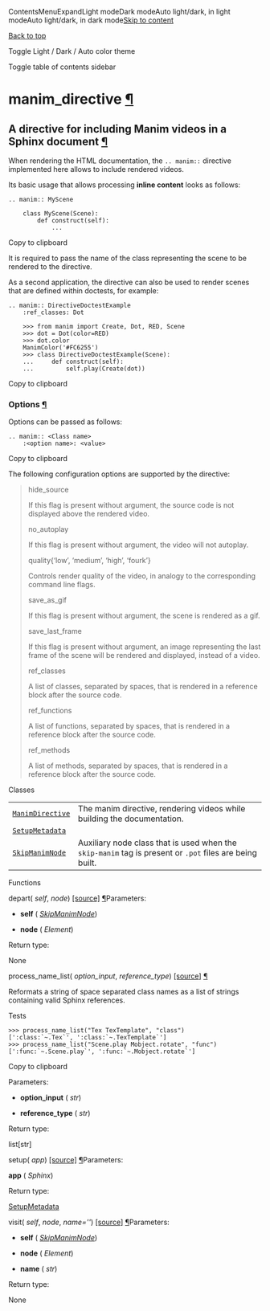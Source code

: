 ContentsMenuExpandLight modeDark modeAuto light/dark, in light modeAuto light/dark, in dark mode[Skip to content](https://docs.manim.community/en/stable/reference/manim.utils.docbuild.manim_directive.html#furo-main-content)

[Back to top](https://docs.manim.community/en/stable/reference/manim.utils.docbuild.manim_directive.html#)

Toggle Light / Dark / Auto color theme

Toggle table of contents sidebar

# manim\_directive [¶](https://docs.manim.community/en/stable/reference/manim.utils.docbuild.manim_directive.html\#module-manim.utils.docbuild.manim_directive "Link to this heading")

## A directive for including Manim videos in a Sphinx document [¶](https://docs.manim.community/en/stable/reference/manim.utils.docbuild.manim_directive.html\#a-directive-for-including-manim-videos-in-a-sphinx-document "Link to this heading")

When rendering the HTML documentation, the `.. manim::` directive
implemented here allows to include rendered videos.

Its basic usage that allows processing **inline content**
looks as follows:

```
.. manim:: MyScene

    class MyScene(Scene):
        def construct(self):
            ...

```

Copy to clipboard

It is required to pass the name of the class representing the
scene to be rendered to the directive.

As a second application, the directive can also be used to
render scenes that are defined within doctests, for example:

```
.. manim:: DirectiveDoctestExample
    :ref_classes: Dot

    >>> from manim import Create, Dot, RED, Scene
    >>> dot = Dot(color=RED)
    >>> dot.color
    ManimColor('#FC6255')
    >>> class DirectiveDoctestExample(Scene):
    ...     def construct(self):
    ...         self.play(Create(dot))

```

Copy to clipboard

### Options [¶](https://docs.manim.community/en/stable/reference/manim.utils.docbuild.manim_directive.html\#options "Link to this heading")

Options can be passed as follows:

```
.. manim:: <Class name>
    :<option name>: <value>

```

Copy to clipboard

The following configuration options are supported by the
directive:

> hide\_source
>
> If this flag is present without argument,
> the source code is not displayed above the rendered video.
>
> no\_autoplay
>
> If this flag is present without argument,
> the video will not autoplay.
>
> quality{‘low’, ‘medium’, ‘high’, ‘fourk’}
>
> Controls render quality of the video, in analogy to
> the corresponding command line flags.
>
> save\_as\_gif
>
> If this flag is present without argument,
> the scene is rendered as a gif.
>
> save\_last\_frame
>
> If this flag is present without argument,
> an image representing the last frame of the scene will
> be rendered and displayed, instead of a video.
>
> ref\_classes
>
> A list of classes, separated by spaces, that is
> rendered in a reference block after the source code.
>
> ref\_functions
>
> A list of functions, separated by spaces,
> that is rendered in a reference block after the source code.
>
> ref\_methods
>
> A list of methods, separated by spaces,
> that is rendered in a reference block after the source code.

Classes

|     |     |
| --- | --- |
| [`ManimDirective`](https://docs.manim.community/en/stable/reference/manim.utils.docbuild.manim_directive.ManimDirective.html#manim.utils.docbuild.manim_directive.ManimDirective "manim.utils.docbuild.manim_directive.ManimDirective") | The manim directive, rendering videos while building the documentation. |
| [`SetupMetadata`](https://docs.manim.community/en/stable/reference/manim.utils.docbuild.manim_directive.SetupMetadata.html#manim.utils.docbuild.manim_directive.SetupMetadata "manim.utils.docbuild.manim_directive.SetupMetadata") |  |
| [`SkipManimNode`](https://docs.manim.community/en/stable/reference/manim.utils.docbuild.manim_directive.SkipManimNode.html#manim.utils.docbuild.manim_directive.SkipManimNode "manim.utils.docbuild.manim_directive.SkipManimNode") | Auxiliary node class that is used when the `skip-manim` tag is present or `.pot` files are being built. |

Functions

depart( _self_, _node_) [\[source\]](https://docs.manim.community/en/stable/_modules/manim/utils/docbuild/manim_directive.html#depart) [¶](https://docs.manim.community/en/stable/reference/manim.utils.docbuild.manim_directive.html#manim.utils.docbuild.manim_directive.depart "Link to this definition")Parameters:

- **self** ( [_SkipManimNode_](https://docs.manim.community/en/stable/reference/manim.utils.docbuild.manim_directive.SkipManimNode.html#manim.utils.docbuild.manim_directive.SkipManimNode "manim.utils.docbuild.manim_directive.SkipManimNode"))

- **node** ( _Element_)


Return type:

None

process\_name\_list( _option\_input_, _reference\_type_) [\[source\]](https://docs.manim.community/en/stable/_modules/manim/utils/docbuild/manim_directive.html#process_name_list) [¶](https://docs.manim.community/en/stable/reference/manim.utils.docbuild.manim_directive.html#manim.utils.docbuild.manim_directive.process_name_list "Link to this definition")

Reformats a string of space separated class names
as a list of strings containing valid Sphinx references.

Tests

```
>>> process_name_list("Tex TexTemplate", "class")
[':class:`~.Tex`', ':class:`~.TexTemplate`']
>>> process_name_list("Scene.play Mobject.rotate", "func")
[':func:`~.Scene.play`', ':func:`~.Mobject.rotate`']

```

Copy to clipboard

Parameters:

- **option\_input** ( _str_)

- **reference\_type** ( _str_)


Return type:

list\[str\]

setup( _app_) [\[source\]](https://docs.manim.community/en/stable/_modules/manim/utils/docbuild/manim_directive.html#setup) [¶](https://docs.manim.community/en/stable/reference/manim.utils.docbuild.manim_directive.html#manim.utils.docbuild.manim_directive.setup "Link to this definition")Parameters:

**app** ( _Sphinx_)

Return type:

[SetupMetadata](https://docs.manim.community/en/stable/reference/manim.utils.docbuild.manim_directive.SetupMetadata.html#manim.utils.docbuild.manim_directive.SetupMetadata "manim.utils.docbuild.manim_directive.SetupMetadata")

visit( _self_, _node_, _name=''_) [\[source\]](https://docs.manim.community/en/stable/_modules/manim/utils/docbuild/manim_directive.html#visit) [¶](https://docs.manim.community/en/stable/reference/manim.utils.docbuild.manim_directive.html#manim.utils.docbuild.manim_directive.visit "Link to this definition")Parameters:

- **self** ( [_SkipManimNode_](https://docs.manim.community/en/stable/reference/manim.utils.docbuild.manim_directive.SkipManimNode.html#manim.utils.docbuild.manim_directive.SkipManimNode "manim.utils.docbuild.manim_directive.SkipManimNode"))

- **node** ( _Element_)

- **name** ( _str_)


Return type:

None